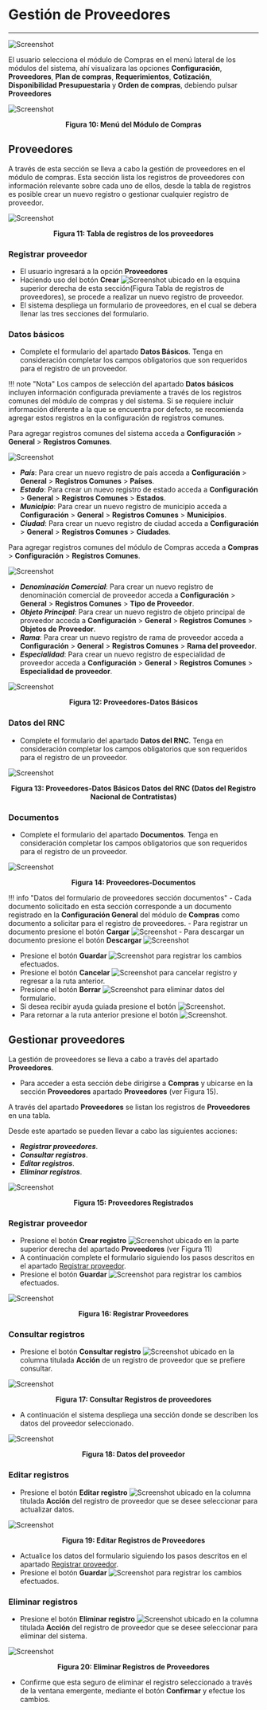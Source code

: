 # Gestión de Proveedores
************************

![Screenshot](img/logokavac.png#imagen)

El usuario selecciona el módulo de Compras en el menú lateral de los módulos del sistema, ahí visualizara las opciones **Configuración**, **Proveedores**, **Plan de compras**, **Requerimientos**, **Cotización**, **Disponibilidad Presupuestaria** y **Orden de compras**, debiendo pulsar **Proveedores** 

![Screenshot](img/proveedores.png)<div style="text-align: center;font-weight: bold">Figura 10: Menú del Módulo de Compras</div>


## Proveedores

A través de esta sección se lleva a cabo la gestión de proveedores en el módulo de compras. Esta sección lista los registros de proveedores con información relevante sobre cada uno de ellos, desde la tabla de registros es posible crear un nuevo registro o gestionar cualquier registro de proveedor.  

![Screenshot](img/figure_15.png)<div style="text-align: center;font-weight: bold">Figura 11: Tabla de registros de los proveedores</div>


### Registrar proveedor 

-   El usuario ingresará a la opción **Proveedores** 
-   Haciendo uso del botón **Crear** ![Screenshot](img/create.png#imagen) ubicado en la esquina superior derecha de esta sección(Figura Tabla de registros de proveedores), se procede a realizar un nuevo registro de proveedor.
-   El sistema despliega un formulario de proveedores, en el cual se debera llenar las tres secciones del formulario.


###  Datos básicos

- Complete el formulario del apartado **Datos Básicos**. Tenga en consideración completar los campos obligatorios que son requeridos para el registro de un proveedor.

!!! note "Nota" 
    Los campos de selección del apartado **Datos básicos** incluyen información configurada previamente a través de los registros comunes del módulo de compras y del sistema. Si se requiere incluir información diferente a la que se encuentra por defecto, se recomienda agregar estos registros en la configuración de registros comunes. 

 Para agregar registros comunes del sistema acceda a **Configuración** > **General** > **Registros Comunes**. 

   ![Screenshot](img/records.png)

   -   ***País***: Para crear un nuevo registro de país acceda a **Configuración** > **General** > **Registros Comunes** > **Países**. 
   -   ***Estado***: Para crear un nuevo registro de estado acceda a **Configuración** > **General** > **Registros Comunes** > **Estados**. 
   -   ***Municipio***: Para crear un nuevo registro de municipio acceda a **Configuración** > **General** > **Registros Comunes** > **Municipios**. 
   -   ***Ciudad***: Para crear un nuevo registro de ciudad acceda a **Configuración** > **General** > **Registros Comunes** > **Ciudades**.

Para agregar registros comunes del módulo de Compras acceda a **Compras** > **Configuración** > **Registros Comunes**. 

   ![Screenshot](img/registros_comunes.png)

   -   ***Denominación Comercial***: Para crear un nuevo registro de denominación comercial de proveedor acceda a **Configuración** > **General** > **Registros Comunes** > **Tipo de Proveedor**. 
   -   ***Objeto Principal***: Para crear un nuevo registro de objeto principal de proveedor acceda a **Configuración** > **General** > **Registros Comunes** > **Objetos de Proveedor**. 
   -   ***Rama***: Para crear un nuevo registro de rama de proveedor acceda a **Configuración** > **General** > **Registros Comunes** > **Rama del proveedor**. 
   -   ***Especialidad***: Para crear un nuevo registro de especialidad de proveedor acceda a **Configuración** > **General** > **Registros Comunes** > **Especialidad de proveedor**.


![Screenshot](img/Datos-basicos.png)<div style="text-align: center;font-weight: bold">Figura 12: Proveedores-Datos Básicos </div>

###  Datos del RNC

- Complete el formulario del apartado **Datos del RNC**. Tenga en consideración completar los campos obligatorios que son requeridos para el registro de un proveedor.


![Screenshot](img/Datos_RNC.png)<div style="text-align: center;font-weight: bold">Figura 13:  Proveedores-Datos Básicos Datos del RNC (Datos del Registro Nacional de Contratistas)</div>

###  Documentos 

- Complete el formulario del apartado **Documentos**. Tenga en consideración completar los campos obligatorios que son requeridos para el registro de un proveedor.


![Screenshot](img/figure_18.png)<div style="text-align: center;font-weight: bold">Figura 14:  Proveedores-Documentos </div>

!!! info "Datos del formulario de proveedores sección documentos"
    -   Cada documento solicitado en esta sección corresponde a un documento registrado en la **Configuración General** del módulo de **Compras** como documento a solicitar para el registro de proveedores.
    -   Para registrar un documento presione el botón **Cargar** 
    ![Screenshot](img/upload.png#imagen)
    -   Para descargar un documento presione el botón **Descargar**
     ![Screenshot](img/download.png#imagen) 


- Presione el botón **Guardar**  ![Screenshot](img/save_1.png) para registrar los cambios efectuados.
- Presione el botón **Cancelar**  ![Screenshot](img/cancel.png) para cancelar registro y regresar a la ruta anterior.
- Presione el botón **Borrar** ![Screenshot](img/clean.png) para eliminar datos del formulario.
- Si desea recibir ayuda guiada presione el botón ![Screenshot](img/help.png).
- Para retornar a la ruta anterior presione el botón ![Screenshot](img/back.png).


## Gestionar proveedores

La gestión de proveedores se lleva a cabo a través del apartado **Proveedores**. 

-   Para acceder a esta sección debe dirigirse a **Compras** y ubicarse en la sección **Proveedores** apartado **Proveedores** (ver Figura 15).

A través del apartado **Proveedores** se listan los registros de **Proveedores** en una tabla.   

Desde este apartado se pueden llevar a cabo las siguientes acciones: 

-   ***Registrar proveedores***.   
-   ***Consultar registros***.
-   ***Editar registros***. 
-   ***Eliminar registros***. 

![Screenshot](img/proveedores_re.png)<div style="text-align: center;font-weight: bold">Figura 15: Proveedores Registrados</div>

### Registrar proveedor

-   Presione el botón **Crear registro** ![Screenshot](img/create.png) ubicado en la parte superior derecha del apartado **Proveedores** (ver Figura 11)
-   A continuación complete el formulario siguiendo los pasos descritos en el apartado [Registrar proveedor](##datos-básicos).
-   Presione el botón **Guardar**  ![Screenshot](img/save_1.png) para registrar los cambios efectuados.

![Screenshot](img/registrar_proveedor.png)<div style="text-align: center;font-weight: bold">Figura 16: Registrar Proveedores</div>


### Consultar registros

-   Presione el botón **Consultar registro** ![Screenshot](img/see.png) ubicado en la columna titulada **Acción** de un registro de proveedor que se prefiere consultar. 

![Screenshot](img/info.png)<div style="text-align: center;font-weight: bold">Figura 17: Consultar Registros de proveedores </div>

-   A continuación el sistema despliega una sección donde se describen los datos del proveedor seleccionado. 

![Screenshot](img/ver_proveedor.png)<div style="text-align: center;font-weight: bold">Figura 18: Datos del proveedor</div>

### Editar registros

-   Presione el botón **Editar registro** ![Screenshot](img/edit.png)  ubicado en la columna titulada **Acción** del registro de proveedor que se desee seleccionar para actualizar datos. 

![Screenshot](img/editar_proveedor.png)<div style="text-align: center;font-weight: bold">Figura 19: Editar Registros de Proveedores</div>

-   Actualice los datos del formulario siguiendo los pasos descritos en el apartado [Registrar proveedor](#datos-básicos).
-   Presione el botón **Guardar**  ![Screenshot](img/save_1.png) para registrar los cambios efectuados.


### Eliminar registros

-   Presione el botón **Eliminar registro** ![Screenshot](img/delete.png)  ubicado en la columna titulada **Acción** del registro de proveedor que se desee seleccionar para eliminar del sistema. 

![Screenshot](img/eliminar_proveedor.png)<div style="text-align: center;font-weight: bold">Figura 20: Eliminar Registros de Proveedores</div>

-   Confirme que esta seguro de eliminar el registro seleccionado a través de la ventana emergente, mediante el botón **Confirmar** y efectue los cambios. 